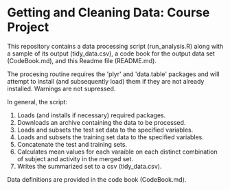 Getting and Cleaning Data: Course Project
=========================================

This repository contains a data processing script (run_analysis.R) along with a sample of its output (tidy_data.csv), a code book for the output data set (CodeBook.md), and this Readme file (README.md).

The procesing routine requires the 'plyr' and 'data.table' packages and will attempt to install (and subsequently load) them if they are not already installed.  Warnings are not supressed.

In general, the script:

1. Loads (and installs if necessary) required packages.
2. Downloads an archive containing the data to be processed.
3. Loads and subsets the test set data to the specified variables.
4. Loads and subsets the training set data to the specified variables.
5. Concatenate the test and training sets.
6. Calculates mean values for each varaible on each distinct combination of subject and activity in the merged set.
7. Writes the summarized set to a csv (tidy_data.csv).

Data definitions are provided in the code book (CodeBook.md).